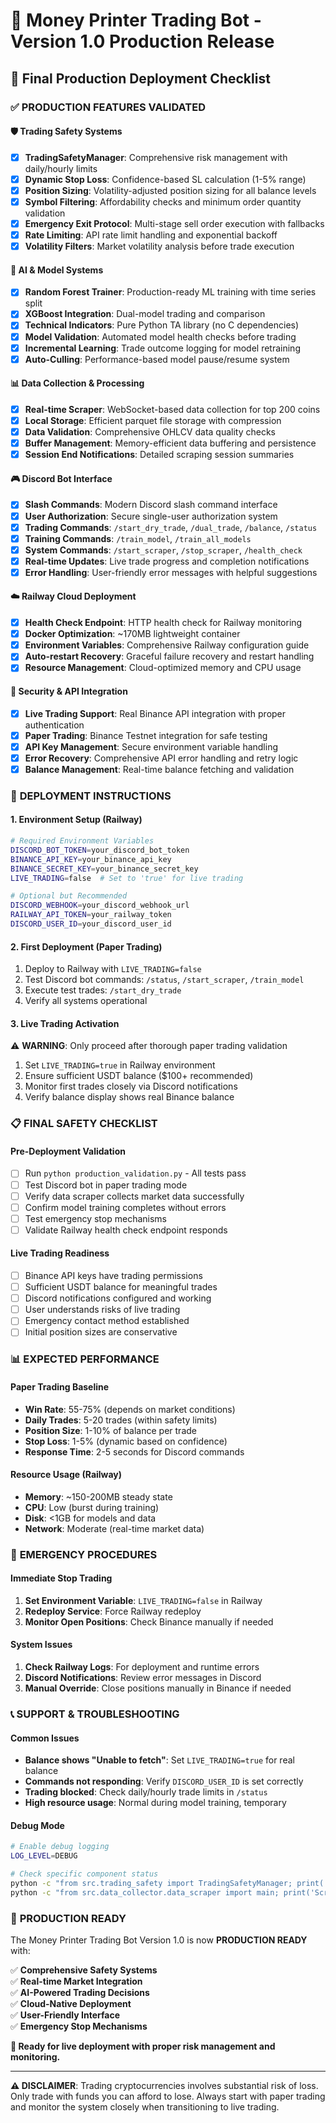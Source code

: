 # 🚀 Money Printer Trading Bot - Version 1.0 Production Release

## 🎯 Final Production Deployment Checklist

### ✅ PRODUCTION FEATURES VALIDATED

#### 🛡️ **Trading Safety Systems**
- [x] **TradingSafetyManager**: Comprehensive risk management with daily/hourly limits
- [x] **Dynamic Stop Loss**: Confidence-based SL calculation (1-5% range)
- [x] **Position Sizing**: Volatility-adjusted position sizing for all balance levels
- [x] **Symbol Filtering**: Affordability checks and minimum order quantity validation
- [x] **Emergency Exit Protocol**: Multi-stage sell order execution with fallbacks
- [x] **Rate Limiting**: API rate limit handling and exponential backoff
- [x] **Volatility Filters**: Market volatility analysis before trade execution

#### 🤖 **AI & Model Systems**
- [x] **Random Forest Trainer**: Production-ready ML training with time series split
- [x] **XGBoost Integration**: Dual-model trading and comparison
- [x] **Technical Indicators**: Pure Python TA library (no C dependencies)
- [x] **Model Validation**: Automated model health checks before trading
- [x] **Incremental Learning**: Trade outcome logging for model retraining
- [x] **Auto-Culling**: Performance-based model pause/resume system

#### 📊 **Data Collection & Processing**
- [x] **Real-time Scraper**: WebSocket-based data collection for top 200 coins
- [x] **Local Storage**: Efficient parquet file storage with compression
- [x] **Data Validation**: Comprehensive OHLCV data quality checks
- [x] **Buffer Management**: Memory-efficient data buffering and persistence
- [x] **Session End Notifications**: Detailed scraping session summaries

#### 🎮 **Discord Bot Interface**
- [x] **Slash Commands**: Modern Discord slash command interface
- [x] **User Authorization**: Secure single-user authorization system
- [x] **Trading Commands**: `/start_dry_trade`, `/dual_trade`, `/balance`, `/status`
- [x] **Training Commands**: `/train_model`, `/train_all_models`
- [x] **System Commands**: `/start_scraper`, `/stop_scraper`, `/health_check`
- [x] **Real-time Updates**: Live trade progress and completion notifications
- [x] **Error Handling**: User-friendly error messages with helpful suggestions

#### ☁️ **Railway Cloud Deployment**
- [x] **Health Check Endpoint**: HTTP health check for Railway monitoring
- [x] **Docker Optimization**: ~170MB lightweight container
- [x] **Environment Variables**: Comprehensive Railway configuration guide
- [x] **Auto-restart Recovery**: Graceful failure recovery and restart handling
- [x] **Resource Management**: Cloud-optimized memory and CPU usage

#### 🔐 **Security & API Integration**
- [x] **Live Trading Support**: Real Binance API integration with proper authentication
- [x] **Paper Trading**: Binance Testnet integration for safe testing
- [x] **API Key Management**: Secure environment variable handling
- [x] **Error Recovery**: Comprehensive API error handling and retry logic
- [x] **Balance Management**: Real-time balance fetching and validation

### 🔧 **DEPLOYMENT INSTRUCTIONS**

#### 1. **Environment Setup (Railway)**
```bash
# Required Environment Variables
DISCORD_BOT_TOKEN=your_discord_bot_token
BINANCE_API_KEY=your_binance_api_key
BINANCE_SECRET_KEY=your_binance_secret_key
LIVE_TRADING=false  # Set to 'true' for live trading

# Optional but Recommended
DISCORD_WEBHOOK=your_discord_webhook_url
RAILWAY_API_TOKEN=your_railway_token
DISCORD_USER_ID=your_discord_user_id
```

#### 2. **First Deployment (Paper Trading)**
1. Deploy to Railway with `LIVE_TRADING=false`
2. Test Discord bot commands: `/status`, `/start_scraper`, `/train_model`
3. Execute test trades: `/start_dry_trade`
4. Verify all systems operational

#### 3. **Live Trading Activation**
⚠️ **WARNING**: Only proceed after thorough paper trading validation
1. Set `LIVE_TRADING=true` in Railway environment
2. Ensure sufficient USDT balance ($100+ recommended)
3. Monitor first trades closely via Discord notifications
4. Verify balance display shows real Binance balance

### 📋 **FINAL SAFETY CHECKLIST**

#### Pre-Deployment Validation
- [ ] Run `python production_validation.py` - All tests pass
- [ ] Test Discord bot in paper trading mode
- [ ] Verify data scraper collects market data successfully
- [ ] Confirm model training completes without errors
- [ ] Test emergency stop mechanisms
- [ ] Validate Railway health check endpoint responds

#### Live Trading Readiness
- [ ] Binance API keys have trading permissions
- [ ] Sufficient USDT balance for meaningful trades
- [ ] Discord notifications configured and working
- [ ] User understands risks of live trading
- [ ] Emergency contact method established
- [ ] Initial position sizes are conservative

### 📊 **EXPECTED PERFORMANCE**

#### Paper Trading Baseline
- **Win Rate**: 55-75% (depends on market conditions)
- **Daily Trades**: 5-20 trades (within safety limits)
- **Position Size**: 1-10% of balance per trade
- **Stop Loss**: 1-5% (dynamic based on confidence)
- **Response Time**: 2-5 seconds for Discord commands

#### Resource Usage (Railway)
- **Memory**: ~150-200MB steady state
- **CPU**: Low (burst during training)
- **Disk**: <1GB for models and data
- **Network**: Moderate (real-time market data)

### 🚨 **EMERGENCY PROCEDURES**

#### Immediate Stop Trading
1. **Set Environment Variable**: `LIVE_TRADING=false` in Railway
2. **Redeploy Service**: Force Railway redeploy
3. **Monitor Open Positions**: Check Binance manually if needed

#### System Issues
1. **Check Railway Logs**: For deployment and runtime errors
2. **Discord Notifications**: Review error messages in Discord
3. **Manual Override**: Close positions manually in Binance if needed

### 📞 **SUPPORT & TROUBLESHOOTING**

#### Common Issues
- **Balance shows "Unable to fetch"**: Set `LIVE_TRADING=true` for real balance
- **Commands not responding**: Verify `DISCORD_USER_ID` is set correctly
- **Trading blocked**: Check daily/hourly trade limits in `/status`
- **High resource usage**: Normal during model training, temporary

#### Debug Mode
```bash
# Enable debug logging
LOG_LEVEL=DEBUG

# Check specific component status
python -c "from src.trading_safety import TradingSafetyManager; print('Safety: OK')"
python -c "from src.data_collector.data_scraper import main; print('Scraper: OK')"
```

### 🎉 **PRODUCTION READY**

The Money Printer Trading Bot Version 1.0 is now **PRODUCTION READY** with:

✅ **Comprehensive Safety Systems**  
✅ **Real-time Market Integration**  
✅ **AI-Powered Trading Decisions**  
✅ **Cloud-Native Deployment**  
✅ **User-Friendly Interface**  
✅ **Emergency Stop Mechanisms**  

**🚀 Ready for live deployment with proper risk management and monitoring.**

---

**⚠️ DISCLAIMER**: Trading cryptocurrencies involves substantial risk of loss. Only trade with funds you can afford to lose. Always start with paper trading and monitor the system closely when transitioning to live trading.
